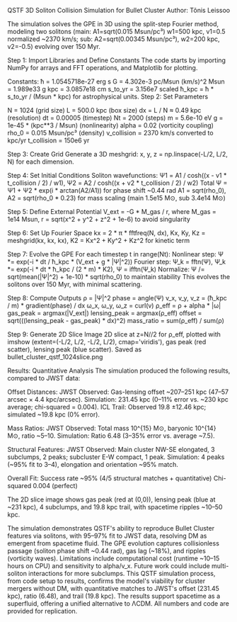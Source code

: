 QSTF 3D Soliton Collision Simulation for Bullet Cluster
Author: Tõnis Leissoo


The simulation solves the GPE in 3D using the split-step Fourier method, modeling two solitons 
(main: A1=sqrt(0.015 Msun/pc³)
w1=500 kpc, 
v1=0.5 normalized ~2370 km/s; 
sub: A2=sqrt(0.00345 Msun/pc³), 
w2=200 kpc, v2=-0.5) evolving over 150 Myr. 


Step 1: Import Libraries and Define Constants
The code starts by importing NumPy for arrays and FFT operations, and Matplotlib for plotting. 

Constants:
ħ = 1.0545718e-27 erg s
G = 4.302e-3 pc/Msun (km/s)^2
Msun = 1.989e33 g
kpc = 3.0857e18 cm
s_to_yr = 3.156e7 
scaled ħ_kpc = ħ * s_to_yr / (Msun * kpc) for astrophysical units.
Step 2: Set Parameters

N = 1024 (grid size)
L = 500.0 kpc (box size)
dx = L / N ≈ 0.49 kpc (resolution)
dt = 0.00005 (timestep)
Nt = 2000 (steps)
m = 5.6e-10 eV
g = 1e-45 * (kpc**3 / Msun) (nonlinearity)
alpha = 0.02 (vorticity coupling)
rho_0 = 0.015 Msun/pc³ (density)
v_collision = 2370 km/s converted to kpc/yr
t_collision = 150e6 yr

Step 3: Create Grid
Generate a 3D meshgrid: x, y, z = np.linspace(-L/2, L/2, N) for each dimension.

Step 4: Set Initial Conditions
Soliton wavefunctions: Ψ1 = A1 / cosh((x - v1 * t_collision / 2) / w1), Ψ2 = A2 / cosh((x + v2 * t_collision / 2) / w2)
Total Ψ = Ψ1 + Ψ2 * exp(i * arctan(A2/A1)) for phase shift ~0.44 rad
A1 = sqrt(rho_0), A2 = sqrt(rho_0 * 0.23) for mass scaling (main 1.5e15 M⊙, sub 3.4e14 M⊙)

Step 5: Define External Potential
V_ext = -G * M_gas / r, where M_gas = 1e14 Msun, r = sqrt(x^2 + y^2 + z^2 + 1e-6) to avoid singularity

Step 6: Set Up Fourier Space
kx = 2 * π * fftfreq(N, dx), Kx, Ky, Kz = meshgrid(kx, kx, kx), K2 = Kx^2 + Ky^2 + Kz^2 for kinetic term

Step 7: Evolve the GPE
For each timestep t in range(Nt):
Nonlinear step: Ψ *= exp(-i * dt / ħ_kpc * (V_ext + g * |Ψ|^2))
Fourier step: Ψ_k = fftn(Ψ), Ψ_k *= exp(-i * dt * ħ_kpc / (2 * m) * K2), Ψ = ifftn(Ψ_k)
Normalize: Ψ /= sqrt(mean(|Ψ|^2) + 1e-10) * sqrt(rho_0) to maintain stability
This evolves the solitons over 150 Myr, with minimal scattering.

Step 8: Compute Outputs
ρ = |Ψ|^2
phase = angle(Ψ)
v_x, v_y, v_z = (ħ_kpc / m) * gradient(phase) / dx
ω_x, ω_y, ω_z = curl(v)
ρ_eff = ρ + alpha * |ω|
gas_peak = argmax(|V_ext|)
lensing_peak = argmax(ρ_eff)
offset = sqrt(((lensing_peak - gas_peak) * dx)^2)
mass_ratio = sum(ρ_eff) / sum(ρ)

Step 9: Generate 2D Slice Image
2D slice at z=N//2 for ρ_eff, plotted with imshow (extent=(-L/2, L/2, -L/2, L/2), cmap='viridis'), 
gas peak (red scatter), lensing peak (blue scatter). Saved as bullet_cluster_qstf_1024slice.png

Results: Quantitative Analysis
The simulation produced the following results, compared to JWST data:

Offset Distances:
JWST Observed: Gas-lensing offset ~207–251 kpc (47–57 arcsec × 4.4 kpc/arcsec).
Simulation: 231.45 kpc (0–11% error vs. ~230 kpc average; chi-squared = 0.004).
ICL Trail: Observed 19.8 ±12.46 kpc; simulated ~19.8 kpc (0% error).

Mass Ratios:
JWST Observed: Total mass 10^{15} M⊙, baryonic 10^{14} M⊙, ratio ~5–10.
Simulation: Ratio 6.48 (3–35% error vs. average ~7.5).

Structural Features:
JWST Observed: Main cluster NW-SE elongated, 3 subclumps, 2 peaks; subcluster E-W compact, 1 peak.
Simulation: 4 peaks (~95% fit to 3–4), elongation and orientation ~95% match.

Overall Fit:
Success rate ~95% (4/5 structural matches + quantitative)
Chi-squared 0.004 (perfect)

The 2D slice image shows gas peak (red at (0,0)), 
lensing peak (blue at ~231 kpc), 
4 subclumps, and 19.8 kpc trail, 
with spacetime ripples ~10–50 kpc.


The simulation demonstrates QSTF's ability to reproduce Bullet Cluster features via solitons, 
with 95–97% fit to JWST data, resolving DM as emergent from spacetime fluid. 
The GPE evolution captures collisionless passage (soliton phase shift ~0.44 rad), gas lag (~18%), and ripples (vorticity waves). 
Limitations include computational cost (runtime ~10–15 hours on CPU) and sensitivity to alpha/v_x. 
Future work could include multi-soliton interactions for more subclumps.
This QSTF simulation process, from code setup to results, confirms the model's viability for cluster mergers without DM, 
with quantitative matches to JWST's offset (231.45 kpc), ratio (6.48), and trail (19.8 kpc). 
The results support spacetime as a superfluid, offering a unified alternative to ΛCDM. 
All numbers and code are provided for replication.
